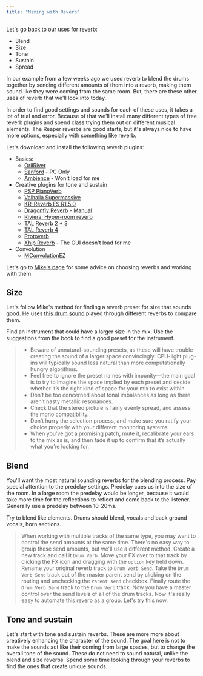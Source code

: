 ```yaml
---
title: "Mixing with Reverb"
---
```


Let's go back to our uses for reverb:

- Blend
- Size
- Tone
- Sustain
- Spread

In our example from a few weeks ago we used reverb to blend the drums together by sending different amounts of them into a reverb, making them sound like they were coming from the same room. But, there are these other uses of reverb that we'll look into today.

In order to find good settings and sounds for each of these uses, it takes a lot of trial and error. Because of that we'll install many different types of free reverb plugins and spend class trying them out on different musical elements. The Reaper reverbs are good starts, but it's always nice to have more options, especially with something like reverb.

Let's download and install the following reverb plugins:

- Basics:
  - [OrilRiver](https://www.kvraudio.com/product/orilriver-by-denis-tihanov)
  - [Sanford](https://www.lesliesanford.com/vst/plugins/) - PC Only
  - [Ambience](http://magnus.smartelectronix.com/#Ambience) - Won't load for me
- Creative plugins for tone and sustain
  - [PSP PianoVerb](https://www.pspaudioware.com/products/psp-pianoverb)
  - [Valhalla Supermassive](https://valhalladsp.com/shop/reverb/valhalla-supermassive/)
  - [KR-Reverb FS R1.5.0](https://www.kresearch.com/Products/Details/17)
  - [Dragonfly Reverb](https://michaelwillis.github.io/dragonfly-reverb/) - [Manual](https://michaelwillis.github.io/dragonfly-reverb/manuals.html)
  - [Riviera: Hyper-room reverb](https://nuspaceaudio.com/2017/02/07/riviera-fast-hybrid-reverb-plugin-for-modeling-high-dimensional-spaces/)
  - [TAL Reverb 2 + 3](https://tal-software.com/products/tal-reverb)
  - [TAL Reverb 4](https://tal-software.com/products/tal-reverb-4)
  - [Protoverb](https://u-he.com/products/protoverb/)
  - [Xhip Reverb](http://xhip.net/effects/?p=Reverb) - The GUI doesn't load for me
- Convolution
  - [MConvolutionEZ](https://www.meldaproduction.com/MConvolutionEZ)

Let's go to [Mike's page](https://cambridge-mt.com/ms/ch16/) for some advice on choosing reverbs and working with them.

## Size

Let's follow Mike's method for finding a reverb preset for size that sounds good. He uses [this drum sound](https://audio.cambridge-mt.com/MSFTSS/Ch16/MS1601_Preset0Dry.wav) played through different reverbs to compare them.

Find an instrument that could have a larger size in the mix. Use the suggestions from the book to find a good preset for the instrument.

> - Beware of unnatural-sounding presets, as these will have trouble creating the sound of a larger space convincingly. CPU-light plug-ins will typically sound less natural than more computationally hungry algorithms.
> - Feel free to ignore the preset names with impunity—the main goal is to try to imagine the space implied by each preset and decide whether it’s the right kind of space for your mix to exist within.
> - Don’t be too concerned about tonal imbalances as long as there aren’t nasty metallic resonances.
> - Check that the stereo picture is fairly evenly spread, and assess the mono compatibility.
> - Don’t hurry the selection process, and make sure you ratify your choice properly with your different monitoring systems.
> - When you’ve got a promising patch, mute it, recalibrate your ears to the mix as is, and then fade it up to confirm that it’s actually what you’re looking for.

## Blend

You'll want the most natural sounding reverbs for the blending process. Pay special attention to the predelay settings. Predelay cues us into the size of the room. In a large room the predelay would be longer, because it would take more time for the reflections to reflect and come back to the listener. Generally use a predelay between 10-20ms.

Try to blend like elements. Drums should blend, vocals and back ground vocals, horn sections.

> When working with multiple tracks of the same type, you may want to control the send amounts at the same time. There's no easy way to group these send amounts, but we'll use a different method.
> Create a new track and call it `Drum Verb`. Move your FX over to that track by clicking the FX icon and dragging with the `option` key held down. Rename your original reverb track to `Drum Verb Send`. Take the `Drum Verb Send` track out of the master parent send by clicking on the routing and unchecking the `Parent send` checkbox. Finally route the `Drum Verb Send` track to the `Drum Verb` track. Now you have a master control over the send levels of all of the drum tracks. Now it's really easy to automate this reverb as a group. Let's try this now.

## Tone and sustain

Let's start with tone and sustain reverbs. These are more more about creatively enhancing the character of the sound. The goal here is not to make the sounds act like their coming from large spaces, but to change the overall tone of the sound. These do not need to sound natural, unlike the blend and size reverbs. Spend some time looking through your reverbs to find the ones that create unique sounds.
